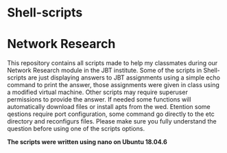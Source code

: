 # Shell-scripts
# Network Research
This repository contains all scripts made to help my classmates during our Network Research module in the JBT institute. 
Some of the scripts in Shell-scripts are just displaying answers to JBT assignments using a simple echo command to print the answer, those assignments were given in class using a modified virtual machine. 
Other scripts may require superuser permissions to provide the answer. 
If needed some functions will automatically download files or install apts from the wed. Etention some qestions require port configuration, some command go directly to the etc directory and reconfigurs files. 
Please make sure you fully understand the question before using one of the scripts options.

**The scripts were written using nano on Ubuntu 18.04.6**
